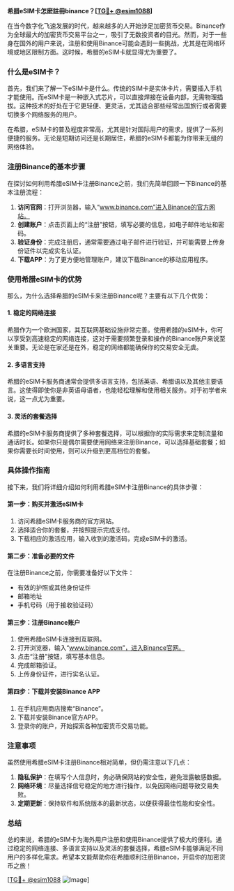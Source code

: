**希腊eSIM卡怎麽註冊binance？[[TG💪+ @esim1088](https://t.me/s/esim1088)]**

在当今数字化飞速发展的时代，越来越多的人开始涉足加密货币交易。Binance作为全球最大的加密货币交易平台之一，吸引了无数投资者的目光。然而，对于一些身在国外的用户来说，注册和使用Binance可能会遇到一些挑战，尤其是在网络环境或地区限制方面。这时候，希腊的eSIM卡就显得尤为重要了。

### 什么是eSIM卡？

首先，我们来了解一下eSIM卡是什么。传统的SIM卡是实体卡片，需要插入手机才能使用。而eSIM卡是一种嵌入式芯片，可以直接焊接在设备内部，无需物理插拔。这种技术的好处在于它更轻便、更灵活，尤其适合那些经常出国旅行或者需要切换多个网络服务的用户。

在希腊，eSIM卡的普及程度非常高，尤其是针对国际用户的需求，提供了一系列便捷的服务。无论是短期访问还是长期居住，希腊的eSIM卡都能为你带来无缝的网络体验。

### 注册Binance的基本步骤

在探讨如何利用希腊eSIM卡注册Binance之前，我们先简单回顾一下Binance的基本注册流程：

1. **访问官网**：打开浏览器，输入“www.binance.com”进入Binance的官方网站。
2. **创建账户**：点击页面上的“注册”按钮，填写必要的信息，如电子邮件地址和密码。
3. **验证身份**：完成注册后，通常需要通过电子邮件进行验证，并可能需要上传身份证件以完成实名认证。
4. **下载APP**：为了更方便地管理账户，建议下载Binance的移动应用程序。

### 使用希腊eSIM卡的优势

那么，为什么选择希腊的eSIM卡来注册Binance呢？主要有以下几个优势：

#### 1. 稳定的网络连接

希腊作为一个欧洲国家，其互联网基础设施非常完善。使用希腊的eSIM卡，你可以享受到高速稳定的网络连接，这对于需要频繁登录和操作的Binance账户来说至关重要。无论是在家还是在外，稳定的网络都能确保你的交易安全无虞。

#### 2. 多语言支持

希腊的eSIM卡服务商通常会提供多语言支持，包括英语、希腊语以及其他主要语言。这使得即使你是非英语母语者，也能轻松理解和使用相关服务。对于初学者来说，这一点尤为重要。

#### 3. 灵活的套餐选择

希腊的eSIM卡服务商提供了多种套餐选择，可以根据你的实际需求来定制流量和通话时长。如果你只是偶尔需要使用网络来注册Binance，可以选择基础套餐；如果你需要长时间使用，则可以升级到更高档位的套餐。

### 具体操作指南

接下来，我们将详细介绍如何利用希腊eSIM卡注册Binance的具体步骤：

#### 第一步：购买并激活eSIM卡

1. 访问希腊eSIM卡服务商的官方网站。
2. 选择适合你的套餐，并按照提示完成支付。
3. 下载相应的激活应用，输入收到的激活码，完成eSIM卡的激活。

#### 第二步：准备必要的文件

在注册Binance之前，你需要准备好以下文件：

- 有效的护照或其他身份证件
- 邮箱地址
- 手机号码（用于接收验证码）

#### 第三步：注册Binance账户

1. 使用希腊eSIM卡连接到互联网。
2. 打开浏览器，输入“www.binance.com”，进入Binance官网。
3. 点击“注册”按钮，填写基本信息。
4. 完成邮箱验证。
5. 上传身份证件，进行实名认证。

#### 第四步：下载并安装Binance APP

1. 在手机应用商店搜索“Binance”。
2. 下载并安装Binance官方APP。
3. 登录你的账户，开始探索各种加密货币交易功能。

### 注意事项

虽然使用希腊eSIM卡注册Binance相对简单，但仍需注意以下几点：

1. **隐私保护**：在填写个人信息时，务必确保网站的安全性，避免泄露敏感数据。
2. **网络环境**：尽量选择信号稳定的地方进行操作，以免因网络问题导致交易失败。
3. **定期更新**：保持软件和系统版本的最新状态，以便获得最佳性能和安全性。

### 总结

总的来说，希腊的eSIM卡为海外用户注册和使用Binance提供了极大的便利。通过稳定的网络连接、多语言支持以及灵活的套餐选择，希腊eSIM卡能够满足不同用户的多样化需求。希望本文能帮助你在希腊顺利注册Binance，开启你的加密货币之旅！

[[TG💪+ @esim1088](https://t.me/s/esim1088) ![Image](https://i.postimg.cc/4NQfJmqS/Snipaste-2025-05-13-00-14-12.png)]